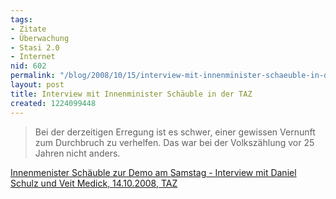 ```yaml
---
tags:
- Zitate
- Überwachung
- Stasi 2.0
- Internet
nid: 602
permalink: "/blog/2008/10/15/interview-mit-innenminister-schaeuble-in-der-taz.html"
layout: post
title: Interview mit Innenminister Schäuble in der TAZ
created: 1224099448
---
```

<blockquote>
<p>Bei der derzeitigen Erregung ist es schwer, einer gewissen Vernunft zum Durchbruch zu verhelfen. Das war bei der Volksz&auml;hlung vor 25 Jahren nicht anders.</p>
</blockquote><!--break-->
<p><a href="http://www.taz.de/1/politik/schwerpunkt-ueberwachung/artikel/1/ich-schuetze-ich-gefaehrde-sie-nicht/">
Innenmenister Schäuble  zur Demo am Samstag - Interview mit Daniel Schulz und Veit Medick, 14.10.2008, TAZ</a></p>
